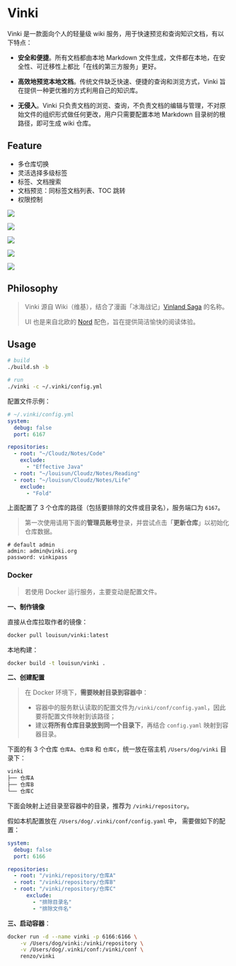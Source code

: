 # Vinki

Vinki 是一款面向个人的轻量级 wiki 服务，用于快速预览和查询知识文档，有以下特点：

- **安全和便捷**。所有文档都由本地 Markdown 文件生成，文件都在本地，在安全性、可迁移性上都比「在线的第三方服务」更好。

- **高效地预览本地文档**。传统文件缺乏快速、便捷的查询和浏览方式，Vinki 旨在提供一种更优雅的方式利用自己的知识库。
- **无侵入**。Vinki 只负责文档的浏览、查询，不负责文档的编辑与管理，不对原始文件的组织形式做任何更改，用户只需要配置本地 Markdown 目录树的根路径，即可生成 wiki 仓库。

## Feature

- 多仓库切换
- 灵活选择多级标签
- 标签、文档搜索
- 文档预览：同标签文档列表、TOC 跳转
- 权限控制

![](./images/login.jpg)

![](./images/home.jpg)

![](./images/repo.jpg)

![](./images/search.jpg)

![](./images/article.jpg)

## Philosophy

> Vinki 源自 Wiki（维基），结合了漫画「冰海战记」[Vinland Saga](https://en.wikipedia.org/wiki/Vinland_Saga_(manga)) 的名称。
>
> UI 也是来自北欧的 [Nord](https://www.nordtheme.com/) 配色，旨在提供简洁愉快的阅读体验。

## Usage

```bash
# build
./build.sh -b

# run
./vinki -c ~/.vinki/config.yml
```

配置文件示例：

```yaml
# ~/.vinki/config.yml
system:
  debug: false
  port: 6167

repositories:
  - root: "~/Cloudz/Notes/Code"
    exclude:
      - "Effective Java"
  - root: "~/louisun/Cloudz/Notes/Reading"
  - root: "~/louisun/Cloudz/Notes/Life"
    exclude:
      - "Fold" 
```

上面配置了 3 个仓库的路径（包括要排除的文件或目录名），服务端口为 `6167`。

> 第一次使用请用下面的**管理员账号**登录，并尝试点击「**更新仓库**」以初始化仓库数据。

```properties
# default admin
admin: admin@vinki.org
password: vinkipass
```

### Docker

> 若使用 Docker 运行服务，主要变动是配置文件。

**一、制作镜像**

直接从仓库拉取作者的镜像：

```bash
docker pull louisun/vinki:latest
```

本地构建：

```bash
docker build -t louisun/vinki .
```

**二、创建配置**

> 在 Docker 环境下，**需要映射目录到容器中**：
>
> - 容器中的服务默认读取的配置文件为`/vinki/conf/config.yaml`，因此要将配置文件映射到该路径；
> - 建议**将所有仓库目录放到同一个目录下**，再结合 `config.yaml` 映射到容器目录。

下面的有 3 个仓库 `仓库A`、`仓库B` 和 `仓库C`，统一放在宿主机 `/Users/dog/vinki` 目录下：

```bash
vinki
├── 仓库A
├── 仓库B
└── 仓库C
```

下面会映射上述目录至容器中的目录，推荐为 `/vinki/repository`。

假如本机配置放在 `/Users/dog/.vinki/conf/config.yaml` 中， 需要做如下的配置：

```yaml
system:
  debug: false
  port: 6166

repositories:
  - root: "/vinki/repository/仓库A"
  - root: "/vinki/repository/仓库B"
  - root: "/vinki/repository/仓库C"
      exclude:
        - "排除目录名"
        - "排除文件名"
```

**三、启动容器**：

```bash
docker run -d --name vinki -p 6166:6166 \
	-v /Users/dog/vinki:/vinki/repository \
	-v /Users/dog/.vinki/conf:/vinki/conf \
	renzo/vinki
```